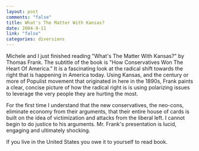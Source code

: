 ```yaml
--- 
layout: post
comments: "false"
title: What's The Matter With Kansas?
date: 2004-9-11
link: "false"
categories: diversions
---
```

Michele and I just finished reading "What's The Matter With Kansas?" by Thomas Frank. The subtitle of the book is "How Conservatives Won The Heart Of America." It is a fascinating look at the radical shift towards the right that is happening in America today. Using Kansas, and the century or more of Populist movement that originated in here in the 1890s, Frank paints a clear, concise picture of how the radical right is is using polarizing issues to leverage the very people they are hurting the most.

For the first time I understand that the new conservatives, the neo-cons, eliminate economy from their arguments, that their entire house of cards is built on the idea of victimization and attacks from the liberal left. I cannot begin to do justice to his arguments. Mr. Frank's presentation is lucid, engaging and ultimately shocking.

If you live in the United States you owe it to yourself to read book.

